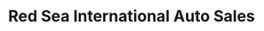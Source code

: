 ---
title: "Red Sea International Auto Sales"
url: /cincinnati/red-sea-international-auto-sales/
shop: Autohaus
---
